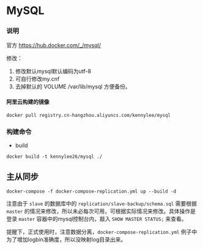# MySQL

### 说明

官方 https://hub.docker.com/_/mysql/

修改：

1. 修改默认mysql默认编码为utf-8
2. 可自行修改my.cnf
3. 去掉默认的 VOLUME /var/lib/mysql 方便备份。


#### 阿里云构建的镜像 

```
docker pull registry.cn-hangzhou.aliyuncs.com/kennylee/mysql
```

### 构建命令 

* build

```
docker build -t kennylee26/mysql ./
```

## 主从同步

```
docker-compose -f docker-compose-replication.yml up --build -d
```

注意由于 `slave` 的数据库中的 `replication/slave-backup/schema.sql` 需要根据 `master` 的情况来修改，所以未必每次可用，可根据实际情况来修改。具体操作是登录 `master` 容器中的mysql控制台内，敲入 `SHOW MASTER STATUS;` 来查看。

提醒下，正式使用时，注意数据分离，`docker-compose-replication.yml` 例子中为了增加logbin准确度，所以没映射log目录出来。


